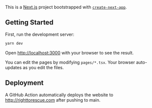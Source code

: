 This is a [Next.js](https://nextjs.org/) project bootstrapped with [`create-next-app`](https://github.com/vercel/next.js/tree/canary/packages/create-next-app).

## Getting Started

First, run the development server:

```bash
yarn dev
```

Open [http://localhost:3000](http://localhost:3000) with your browser to see the result.

You can edit the pages by modifying `pages/*.tsx`. Your browser auto-updates as you edit the files.

## Deployment

A GitHub Action automatically deploys the website to http://righttorescue.com after pushing to main.
